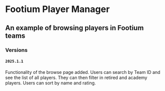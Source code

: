 # Footium Player Manager

## An example of browsing players in Footium teams

### Versions

#### `2025.1.1` 
Functionality of the browse page added. Users can search by Team ID and see the list of all
players. They can then filter in retired and academy players. Users can sort by name 
and rating.
